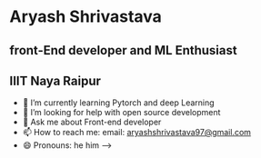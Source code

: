 # Aryash Shrivastava
## front-End developer and ML Enthusiast
## IIIT Naya Raipur

- 🌱 I’m currently learning Pytorch and deep Learning
- 🤔 I’m looking for help with open source development
- 💬 Ask me about Front-end developer
- 📫 How to reach me: email: aryashshrivastava97@gmail.com
- 😄 Pronouns: he him
-->
